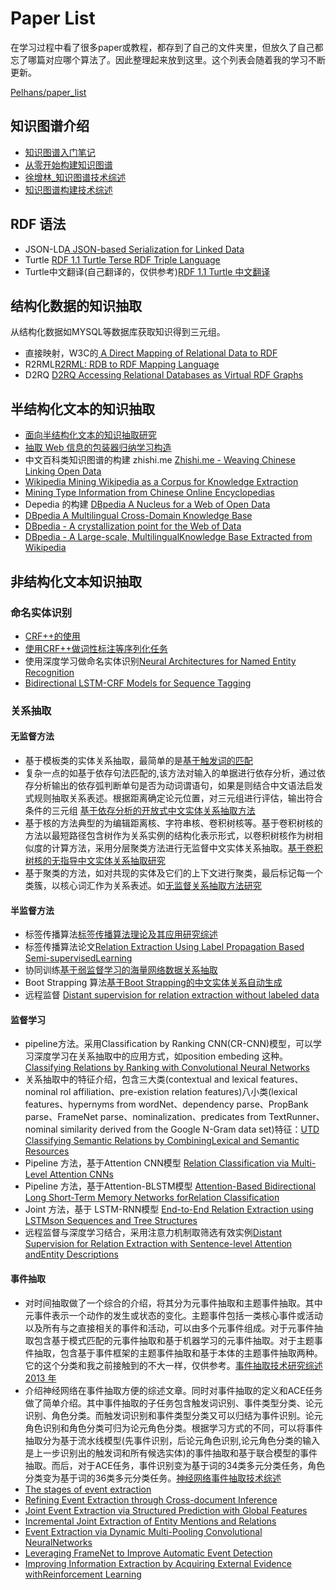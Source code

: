 # Paper List

在学习过程中看了很多paper或教程，都存到了自己的文件夹里，但放久了自己都忘了哪篇对应哪个算法了。因此整理起来放到这里。这个列表会随着我的学习不断更新。

[Pelhans/paper_list](https://github.com/Pelhans/paper_list/tree/master/knowledge_graph)

## 知识图谱介绍

* [知识图谱入门笔记](https://zhuanlan.zhihu.com/c_211846834)    
* [从零开始构建知识图谱](https://zhuanlan.zhihu.com/c_1018901137012928512)    
* [徐增林_知识图谱技术综述](https://www.jianguoyun.com/p/DafFvLcQq_6CBxi-6XM)    
* [知识图谱构建技术综述](https://www.jianguoyun.com/p/Da-sCUcQq_6CBxjB6XM)

## RDF 语法

* JSON-LD[A JSON-based Serialization for Linked Data](https://json-ld.org/)    
* Turtle [ RDF 1.1 Turtle Terse RDF Triple Language](https://www.w3.org/TR/turtle/)    
* Turtle中文翻译(自己翻译的，仅供参考)[RDF 1.1 Turtle 中文翻译](https://zhuanlan.zhihu.com/p/44381615)

## 结构化数据的知识抽取
从结构化数据如MYSQL等数据库获取知识得到三元组。

* 直接映射，W3C的[ A Direct Mapping of Relational Data to RDF  ](https://www.w3.org/TR/rdb-direct-mapping/)    
* R2RML[R2RML: RDB to RDF Mapping Language](https://www.w3.org/TR/r2rml/)    
* D2RQ [D2RQ Accessing Relational Databases as Virtual RDF Graphs](http://d2rq.org/)

## 半结构化文本的知识抽取

* [面向半结构化文本的知识抽取研究](https://www.jianguoyun.com/p/DaJwJnsQq_6CBxiy6XM)    
* [抽取 Web 信息的包装器归纳学习构造](https://www.jianguoyun.com/p/DfkkQ3QQq_6CBxiz6XM)    
* 中文百科类知识图谱的构建 zhishi.me [Zhishi.me - Weaving Chinese Linking Open Data](https://www.jianguoyun.com/p/DbFQAPoQq_6CBxi06XM)    
* [Wikipedia Mining Wikipedia as a Corpus for Knowledge Extraction](https://www.jianguoyun.com/p/DUUsSxoQq_6CBxi26XM)    
* [Mining Type Information from Chinese Online Encyclopedias](https://www.jianguoyun.com/p/DcSjsMYQq_6CBxi36XM)    
* Depedia 的构建 [DBpedia A Nucleus for a Web of Open Data](https://www.jianguoyun.com/p/DZYAPMIQq_6CBxi46XM)    
* [DBpedia A Multilingual Cross-Domain Knowledge Base](https://www.jianguoyun.com/p/DZm_Ym8Qq_6CBxi56XM)    
* [DBpedia - A crystallization point for the Web of Data ](https://www.jianguoyun.com/p/DROkjWoQq_6CBxi66XM)    
* [DBpedia - A Large-scale, MultilingualKnowledge Base Extracted from Wikipedia](https://www.jianguoyun.com/p/DRS78wIQq_6CBxi86XM)

## 非结构化文本知识抽取

### 命名实体识别

* [CRF++的使用](https://taku910.github.io/crfpp/#download)    
* [使用CRF++做词性标注等序列化任务](https://github.com/Pelhans/ZNLP/tree/master/lexical_analysis/crfpos%2B%2B)    
* 使用深度学习做命名实体识别[Neural Architectures for Named Entity Recognition](https://www.jianguoyun.com/p/Df6Up8kQq_6CBxi663M)    
* [Bidirectional LSTM-CRF Models for Sequence Tagging](https://www.jianguoyun.com/p/DVPq0SgQq_6CBxi563M)    

### 关系抽取

#### 无监督方法

* 基于模板类的实体关系抽取，最简单的是[基于触发词的匹配](http://pelhans.com/2018/03/19/xiaoxiangkg-note3/#%E5%9F%BA%E4%BA%8E%E8%A7%A6%E5%8F%91%E8%AF%8D%E7%9A%84pattern)   
* 复杂一点的如基于依存句法匹配的,该方法对输入的单据进行依存分析，通过依存分析输出的依存弧判断单句是否为动词谓语句，如果是则结合中文语法启发式规则抽取关系表述。根据距离确定论元位置，对三元组进行评估，输出符合条件的三元组  [基于依存分析的开放式中文实体关系抽取方法](https://www.jianguoyun.com/p/DcmCTjAQq_6CBxjS63M)    
* 基于核的方法典型的为编辑距离核、字符串核、卷积树核等。基于卷积树核的方法以最短路径包含树作为关系实例的结构化表示形式，以卷积树核作为树相似度的计算方法，采用分层聚类方法进行无监督中文实体关系抽取。[基于卷积树核的无指导中文实体关系抽取研究](https://www.jianguoyun.com/p/DWHoHEgQq_6CBxjU63M)    
* 基于聚类的方法，如对共现的实体及它们的上下文进行聚类，最后标记每一个类簇，以核心词汇作为关系表述。如[无监督关系抽取方法研究](http://xueshu.baidu.com/s?wd=paperuri%3A%2838e36a4d56216693db5923975f0b36e4%29&filter=sc_long_sign&tn=SE_xueshusource_2kduw22v&sc_vurl=http%3A%2F%2Fwww.doc88.com%2Fp-1177286175360.html&ie=utf-8&sc_us=11379075570837652647)    

####  半监督方法

* 标签传播算法[标签传播算法理论及其应用研究综述](https://www.jianguoyun.com/p/DZWOPZIQq_6CBxie7HM)    
* 标签传播算法论文[Relation Extraction Using Label Propagation Based Semi-supervisedLearning](https://www.jianguoyun.com/p/DT1Rn2QQq_6CBxig7HM)    
* 协同训练[基于弱监督学习的海量网络数据关系抽取](https://www.jianguoyun.com/p/DXGXUkUQq_6CBxim7HM)    
* Boot Strapping 算法[基于Boot Strapping的中文实体关系自动生成](https://www.jianguoyun.com/p/DRbjl-gQq_6CBxip7HM)    
* 远程监督 [Distant supervision for relation extraction without labeled data](https://www.jianguoyun.com/p/DbBDsOkQq_6CBxis7HM)   

#### 监督学习

* pipeline方法。采用Classification by Ranking CNN(CR-CNN)模型，可以学习深度学习在关系抽取中的应用方式，如position embeding 这种。[Classifying Relations by Ranking with Convolutional Neural Networks](https://www.jianguoyun.com/p/DeKJe7IQq_6CBxjQyHQ)    
* 关系抽取中的特征介绍，包含三大类(contextual and lexical features、 nominal rol affiliation、pre-existion relation features)八小类(lexical features、hypernyms from wordNet、dependency parse、PropBank parse、FrameNet parse、nominalization、predicates from TextRunner、nominal similarity derived from the Google N-Gram data set)特征：[UTD Classifying Semantic Relations by CombiningLexical and Semantic Resources](https://www.jianguoyun.com/p/DWX0NyMQq_6CBxjwyHQ)    
* Pipeline 方法，基于Attention CNN模型 [Relation Classification via Multi-Level Attention CNNs](https://www.jianguoyun.com/p/DbmG2l8Qq_6CBxiDyXQ)    
* Pipeline 方法，基于Attention-BLSTM模型 [Attention-Based Bidirectional Long Short-Term Memory Networks forRelation Classification](https://www.jianguoyun.com/p/DXJaqLAQq_6CBxiNyXQ)    
* Joint 方法，基于 LSTM-RNN模型 [End-to-End Relation Extraction using LSTMson Sequences and Tree Structures](https://www.jianguoyun.com/p/DWT-a9YQq_6CBxiQyXQ)    
* 远程监督与深度学习结合，采用注意力机制取筛选有效实例[Distant Supervision for Relation Extraction with Sentence-level Attention andEntity Descriptions](https://www.jianguoyun.com/p/DYMywjYQq_6CBxiUyXQ)

#### 事件抽取

* 对时间抽取做了一个综合的介绍，将其分为元事件抽取和主题事件抽取。其中元事件表示一个动作的发生或状态的变化。主题事件包括一类核心事件或活动以及所有与之直接相关的事件和活动，可以由多个元事件组成。对于元事件抽取包含基于模式匹配的元事件抽取和基于机器学习的元事件抽取。对于主题事件抽取，包含基于事件框架的主题事件抽取和基于本体的主题事件抽取两种。它的这个分类和我之前接触到的不大一样，仅供参考。[事件抽取技术研究综述 2013 年](https://www.jianguoyun.com/p/DZPjG50Qq_6CBxjttnU)    
* 介绍神经网络在事件抽取方便的综述文章。同时对事件抽取的定义和ACE任务做了简单介绍。其中事件抽取的子任务包含触发词识别、事件类型分类、论元识别、角色分类。而触发词识别和事件类型分类又可以归结为事件识别。论元角色识别和角色分类可归为论元角色分类。根据学习方式的不同，可以将事件抽取分为基于流水线模型(先事件识别，后论元角色识别,论元角色分类的输入是上一步识别出的触发词和所有候选实体)的事件抽取和基于联合模型的事件抽取。而后，对于ACE任务，事件识别变为基于词的34类多元分类任务，角色分类变为基于词的36类多元分类任务。[神经网络事件抽取技术综述](https://www.jianguoyun.com/p/DVY3Kj8Qq_6CBxjstnUi)    
* [The stages of event extraction](https://www.jianguoyun.com/p/DbktYawQq_6CBxiXuXU)    
* [Refining Event Extraction through Cross-document Inference](https://www.jianguoyun.com/p/DVPwJs8Qq_6CBxiauXU)    
* [Joint Event Extraction via Structured Prediction with Global Features](https://www.jianguoyun.com/p/DbxjxvYQq_6CBxibuXU)    
* [Incremental Joint Extraction of Entity Mentions and Relations](https://www.jianguoyun.com/p/DdNlTPIQq_6CBxiguXU)    
* [Event Extraction via Dynamic Multi-Pooling Convolutional NeuralNetworks](https://www.jianguoyun.com/p/De8bVRMQq_6CBxiiuXU)    
* [Leveraging FrameNet to Improve Automatic Event Detection](https://www.jianguoyun.com/p/DWoQMAIQq_6CBximuXU)    
* [Improving Information Extraction by Acquiring External Evidence withReinforcement Learning](https://www.jianguoyun.com/p/DapzVB0Qq_6CBxisuXU)    


